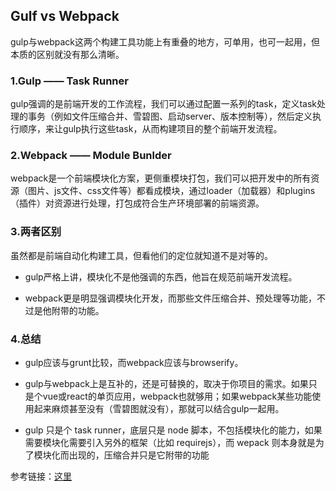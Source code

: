 ## Gulf vs Webpack

gulp与webpack这两个构建工具功能上有重叠的地方，可单用，也可一起用，但本质的区别就没有那么清晰。

### 1.Gulp —— Task Runner

gulp强调的是前端开发的工作流程，我们可以通过配置一系列的task，定义task处理的事务（例如文件压缩合并、雪碧图、启动server、版本控制等），然后定义执行顺序，来让gulp执行这些task，从而构建项目的整个前端开发流程。

### 2.Webpack —— Module Bunlder

webpack是一个前端模块化方案，更侧重模块打包，我们可以把开发中的所有资源（图片、js文件、css文件等）都看成模块，通过loader（加载器）和plugins（插件）对资源进行处理，打包成符合生产环境部署的前端资源。

### 3.两者区别
虽然都是前端自动化构建工具，但看他们的定位就知道不是对等的。

* gulp严格上讲，模块化不是他强调的东西，他旨在规范前端开发流程。

* webpack更是明显强调模块化开发，而那些文件压缩合并、预处理等功能，不过是他附带的功能。

### 4.总结

* gulp应该与grunt比较，而webpack应该与browserify。

* gulp与webpack上是互补的，还是可替换的，取决于你项目的需求。如果只是个vue或react的单页应用，webpack也就够用；如果webpack某些功能使用起来麻烦甚至没有（雪碧图就没有），那就可以结合gulp一起用。

* gulp 只是个 task runner，底层只是 node 脚本，不包括模块化的能力，如果需要模块化需要引入另外的框架（比如 requirejs），而 wepack 则本身就是为了模块化而出现的，压缩合并只是它附带的功能

参考链接：[这里]()
